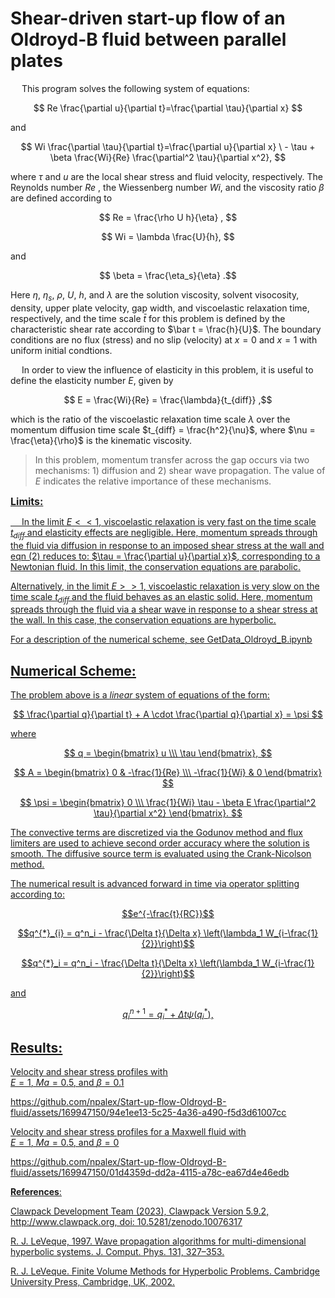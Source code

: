 # **Shear-driven start-up flow of an Oldroyd-B fluid between parallel plates**

&emsp; This program solves the following system of equations:

$$ Re \frac{\partial u}{\partial t}=\frac{\partial \tau}{\partial x} $$

and

$$ Wi \frac{\partial \tau}{\partial t}=\frac{\partial u}{\partial x} \
        - \tau + \beta \frac{Wi}{Re} \frac{\partial^2 \tau}{\partial x^2}, $$

where $\tau$ and $u$ are the local shear stress and fluid velocity, respectively. The Reynolds number $Re$ , the Wiessenberg number $Wi$, and the viscosity ratio $\beta$ are defined according to

$$ Re = \frac{\rho U h}{\eta} , $$

$$ Wi = \lambda \frac{U}{h}, $$

and

$$ \beta = \frac{\eta_s}{\eta} .$$

Here $\eta$, $\eta_s$, $\rho$, $U$, $h$, and $\lambda$ are the solution viscosity, solvent visocosity, density, upper plate velocity, gap width, and viscoelastic relaxation time, respectively, and the time scale $\bar t$ for this problem is defined by the characteristic shear rate according to $\bar t = \frac{h}{U}$. The boundary conditions are no flux (stress) and no slip (velocity) at $x = 0$ and $x = 1$ with uniform initial condtions.

&emsp; In order to view the influence of elasticity in this problem, it is useful to define the elasticity number $E$, given by

$$ E = \frac{Wi}{Re} = \frac{\lambda}{t_{diff}} ,$$
    
which is the ratio of the viscoelastic relaxation time scale $\lambda$ over the momentum diffusion time scale $t_{diff} = \frac{h^2}{\nu}$, where $\nu = \frac{\eta}{\rho}$ is the kinematic viscosity. 

> In this problem, momentum transfer across the gap occurs via two mechanisms: 1) diffusion and 2) shear wave propagation. The value of $E$ indicates the relative importance of these mechanisms.
    
<font size = 3>**<u> Limits:**<u></font>

&emsp; In the limit $E<<1$, viscoelastic relaxation is very fast on the time scale $t_{diff}$ and elasticity effects are negligible. Here, momentum spreads through the fluid via diffusion in response to an imposed shear stress at the wall and eqn (2) reduces to: $\tau = \frac{\partial u}{\partial x}$, corresponding to a Newtonian fluid. In this limit, the conservation equations are parabolic.
    
Alternatively, in the limit $E >> 1$, viscoelastic relaxation is very slow on the time scale $t_{diff}$ and the fluid behaves as an elastic solid. Here, momentum spreads through the fluid via a shear wave in response to a shear stress at the wall. In this case, the conservation equations are hyperbolic.

For a description of the numerical scheme, see GetData_Oldroyd_B.ipynb

## **Numerical Scheme:**

The problem above is a *linear* system of equations of the form:

$$ \frac{\partial q}{\partial t} + A \cdot \frac{\partial q}{\partial x} =  \psi $$ 

where 

$$ q = \begin{bmatrix} u \\\ \tau \end{bmatrix}, $$

$$ A = \begin{bmatrix} 0 & -\frac{1}{Re} 
                                \\\ -\frac{1}{Wi} & 0 
                                \end{bmatrix} $$
                                
$$ \psi = \begin{bmatrix} 0
                                \\\ \frac{1}{Wi} \tau - \beta E \frac{\partial^2 \tau}{\partial x^2} 
                                \end{bmatrix}. $$

The convective terms are discretized via the Godunov method and flux limiters are used to achieve second order accuracy where the solution is smooth. The diffusive source term is evaluated using the Crank-Nicolson method.

The numerical result is advanced forward in time via operator splitting according to:

$$e^{-\frac{t}{RC}}$$

$$q^{*}_{i} = q^n_i - \frac{\Delta t}{\Delta x} \left(\lambda_1 W_{i-\frac{1}{2}}\right)$$

$$q^{*}_i = q^n_i - \frac{\Delta t}{\Delta x} \left(\lambda_1 W_{i-\frac{1}{2}}\right)$$

and

$$ q^{n+1}_i = q^{*}_i + \Delta t \psi \left(q^{*}_i\right), $$


## **Results**:

Velocity and shear stress profiles with  
$E = 1$, $Ma = 0.5$, and $\beta = 0.1$

https://github.com/npalex/Start-up-flow-Oldroyd-B-fluid/assets/169947150/94e1ee13-5c25-4a36-a490-f5d3d61007cc

Velocity and shear stress profiles for a Maxwell fluid with  
$E = 1$, $Ma = 0.5$, and $\beta = 0$

https://github.com/npalex/Start-up-flow-Oldroyd-B-fluid/assets/169947150/01d4359d-dd2a-4115-a78c-ea67d4e46edb

**References**:

Clawpack Development Team (2023), Clawpack Version 5.9.2,
    http://www.clawpack.org, doi: 10.5281/zenodo.10076317

R. J. LeVeque, 1997. Wave propagation algorithms for multi-dimensional 
    hyperbolic systems. J. Comput. Phys. 131, 327–353.

R. J. LeVeque. Finite Volume Methods for Hyperbolic Problems. Cambridge 
    University Press, Cambridge, UK, 2002.